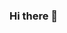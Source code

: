 ### Hi there 👋

<!--
**xcgr/xcgr** is a ✨ _special_ ✨ repository because its `README.md` (this file) appears on your GitHub profile.

Here are some ideas to get you started:
[![@replikan's Holopin board](https://holopin.me/replikan)](https://holopin.io/@replikan)

- 🔭 I’m currently working on ...
- 🌱 I’m currently learning ...
- 👯 I’m looking to collaborate on ...
- 🤔 I’m looking for help with ...
- 💬 Ask me about ...
- 📫 How to reach me: ...
- 😄 Pronouns: ...
- ⚡ Fun fact: ...
-->
